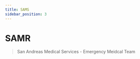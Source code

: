```yaml
---
title: SAMS
sidebar_position: 3
---
```


# SAMR

> San Andreas Medical Services - Emergency Meidcal Team
